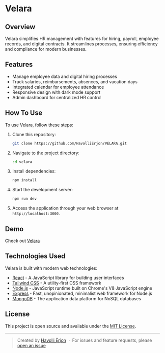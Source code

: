 # Velara

## Overview

Velara simplifies HR management with features for hiring, payroll, employee records, and digital contracts. It streamlines processes, ensuring efficiency and compliance for modern businesses.

## Features

- Manage employee data and digital hiring processes
- Track salaries, reimbursements, absences, and vacation days
- Integrated calendar for employee attendance
- Responsive design with dark mode support
- Admin dashboard for centralized HR control

## How To Use

To use Velara, follow these steps:

1. Clone this repository:

    ```bash
    git clone https://github.com/HavolliErjon/VELARA.git
    ```

2. Navigate to the project directory:

    ```bash
    cd velara
    ```

3. Install dependencies:

    ```bash
    npm install
    ```

4. Start the development server:

    ```bash
    npm run dev
    ```

5. Access the application through your web browser at `http://localhost:3000`.

## Demo

Check out [Velara](https://velara-rhqt.vercel.app/)

## Technologies Used

Velara is built with modern web technologies:

- [React](https://reactjs.org/) - A JavaScript library for building user interfaces
- [Tailwind CSS](https://tailwindcss.com/) - A utility-first CSS framework
- [Node.js](https://nodejs.org/) - JavaScript runtime built on Chrome's V8 JavaScript engine
- [Express](https://expressjs.com/) - Fast, unopinionated, minimalist web framework for Node.js
- [MongoDB](https://www.mongodb.com/) - The application data platform for NoSQL databases

## License

This project is open source and available under the [MIT License](LICENSE).

---

> Created by [Havolli Erjon](https://havollierjon.github.io/Porfolio/) &nbsp;&middot;&nbsp;
> For issues and feature requests, please [open an issue](https://github.com/francescovitale-dev/unicash/issues)

